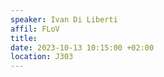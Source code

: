 ```yaml
---
speaker: Ivan Di Liberti
affil: FLoV
title: 
date: 2023-10-13 10:15:00 +02:00
location: J303
---
```

